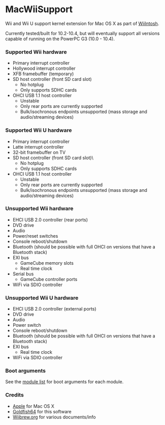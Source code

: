 # MacWiiSupport
Wii and Wii U support kernel extension for Mac OS X as part of [WiiIntosh](https://github.com/WiiIntosh/WiiIntosh).

Currently tested/built for 10.2-10.4, but will eventually support all versions capable of running on the PowerPC G3 (10.0 - 10.4).

### Supported Wii hardware
- Primary interrupt controller
- Hollywood interrupt controller
- XFB framebuffer (temporary)
- SD host controller (front SD card slot)
  - No hotplug
  - Only supports SDHC cards
- OHCI USB 1.1 host controller
  - Unstable
  - Only rear ports are currently supported
  - Bulk/isochronous endpoints unsupported (mass storage and audio/streaming devices)

### Supported Wii U hardware
- Primary interrupt controller
- Latte interrupt controller
- 32-bit framebuffer on TV
- SD host controller (front SD card slot)\
  - No hotplug
  - Only supports SDHC cards
- OHCI USB 1.1 host controller
  - Unstable
  - Only rear ports are currently supported
  - Bulk/isochronous endpoints unsupported (mass storage and audio/streaming devices)

### Unsupported Wii hardware
- EHCI USB 2.0 controller (rear ports)
- DVD drive
- Audio
- Power/reset switches
- Console reboot/shutdown
- Bluetooth (should be possible with full OHCI on versions that have a Bluetooth stack)
- EXI bus
  - GameCube memory slots
  - Real time clock
- Serial bus
  - GameCube controller ports
- WiFi via SDIO controller

### Unsupported Wii U hardware
- EHCI USB 2.0 controller (external ports)
- DVD drive
- Audio
- Power switch
- Console reboot/shutdown
- Bluetooth (should be possible with full OHCI on versions that have a Bluetooth stack)
- EXI bus
  - Real time clock
- WiFi via SDIO controller

### Boot arguments
See the [module list](Docs/modules.md) for boot arguments for each module.

### Credits
- [Apple](https://www.apple.com) for Mac OS X
- [Goldfish64](https://github.com/Goldfish64) for this software
- [Wiibrew.org](https://wiibrew.org) for various documents/info
